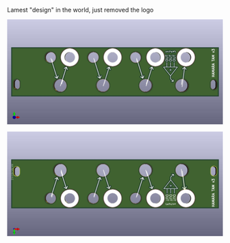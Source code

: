 Lamest "design" in the world, just removed the logo

![front](https://github.com/pierstu/eurorack-panels/blob/master/hamara-tam-v3/hamara-tam-preview-front.jpg)

![back](https://github.com/pierstu/eurorack-panels/blob/master/hamara-tam-v3/hamara-tam-preview-back.jpg)
